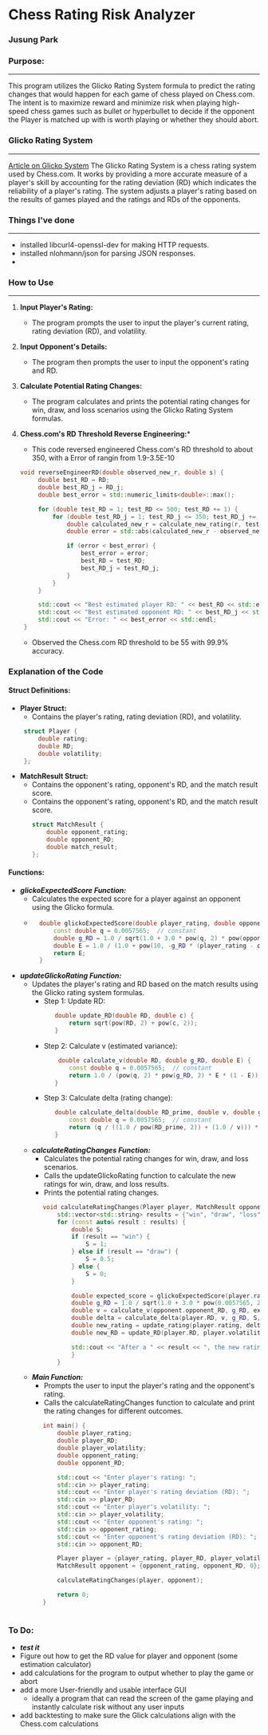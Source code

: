 # Chess Rating Risk Analyzer
### Jusung Park
### Purpose:
---
This program utilizes the Glicko Rating System formula to predict the rating changes that would happen for each game of chess played on Chess.com. The intent is to maximize reward and minimize risk when playing high-speed chess games such as bullet or hyperbullet to decide if the opponent the Player is matched up with is worth playing or whether they should abort. 

### Glicko Rating System
---
[Article on Glicko System](./Glicko%20System.pdf)
The Glicko Rating System is a chess rating system used by Chess.com. It works by providing a more accurate measure of a player's skill by accounting for the rating deviation (RD) which indicates the reliability of a player's rating. The system adjusts a player's rating based on the results of games played and the ratings and RDs of the opponents.


### Things I've done
---
- installed libcurl4-openssl-dev for making HTTP requests.
- installed nlohmann/json for parsing JSON responses.
- 




### How to Use
---
1. **Input Player's Rating:**
   - The program prompts the user to input the player's current rating, rating deviation (RD), and volatility.
   
2. **Input Opponent's Details:**
   - The program then prompts the user to input the opponent's rating and RD.

3. **Calculate Potential Rating Changes:**
   - The program calculates and prints the potential rating changes for win, draw, and loss scenarios using the Glicko Rating System formulas.

4. **Chess.com's RD Threshold Reverse Engineering:***
   - This code reversed engineered Chess.com's RD threshold to about 350, with a Error of rangin from 1.9-3.5E-10
   ```cpp
   void reverseEngineerRD(double observed_new_r, double s) {
        double best_RD = RD;
        double best_RD_j = RD_j;
        double best_error = std::numeric_limits<double>::max();

        for (double test_RD = 1; test_RD <= 500; test_RD += 1) {
            for (double test_RD_j = 1; test_RD_j <= 350; test_RD_j += 1) {
                double calculated_new_r = calculate_new_rating(r, test_RD, r_j, test_RD_j, s);
                double error = std::abs(calculated_new_r - observed_new_r);

                if (error < best_error) {
                    best_error = error;
                    best_RD = test_RD;
                    best_RD_j = test_RD_j;
                }
            }
        }

        std::cout << "Best estimated player RD: " << best_RD << std::endl;
        std::cout << "Best estimated opponent RD: " << best_RD_j << std::endl;
        std::cout << "Error: " << best_error << std::endl;
    }
   ``` 
   - Observed the Chess.com RD threshold to be 55 with 99.9% accuracy.

### Explanation of the Code
#### Struct Definitions:
- **Player Struct:**
  - Contains the player's rating, rating deviation (RD), and volatility.
   ```cpp
    struct Player {
        double rating;
        double RD;
        double volatility;
    };
- **MatchResult Struct:**
  - Contains the opponent's rating, opponent's RD, and the match result score.
  - Contains the opponent's rating, opponent's RD, and the match result score.
    ```cpp
    struct MatchResult {
        double opponent_rating;
        double opponent_RD;
        double match_result;
    };
#### Functions:
- ***glickoExpectedScore Function:***
    -  Calculates the expected score for a player against an opponent using the Glicko formula.
    - ```cpp
        double glickoExpectedScore(double player_rating, double opponent_rating, double opponent_RD) {
            const double q = 0.0057565;  // constant
            double g_RD = 1.0 / sqrt(1.0 + 3.0 * pow(q, 2) * pow(opponent_RD, 2) / pow(M_PI, 2));
            double E = 1.0 / (1.0 + pow(10, -g_RD * (player_rating - opponent_rating) / 400.0));
            return E;
        }
- ***updateGlickoRating Function:***
    - Updates the player's rating and RD based on the match results using the Glicko rating system formulas.
        - Step 1: Update RD:
             ```cpp
                double update_RD(double RD, double c) {
                    return sqrt(pow(RD, 2) + pow(c, 2));
                }
        - Step 2: Calculate v (estimated variance):
             ```cpp
                 double calculate_v(double RD, double g_RD, double E) {
                    const double q = 0.0057565;  // constant
                    return 1.0 / (pow(q, 2) * pow(g_RD, 2) * E * (1 - E));
                }
        - Step 3: Calculate delta (rating change):
             ```cpp
                double calculate_delta(double RD_prime, double v, double g_RD, double S, double E) {
                    const double q = 0.0057565;  // constant
                    return (q / ((1.0 / pow(RD_prime, 2)) + (1.0 / v))) * g_RD * (S - E);
                }
    - ***calculateRatingChanges Function:***
        - Calculates the potential rating changes for win, draw, and loss scenarios.
        - Calls the updateGlickoRating function to calculate the new ratings for win, draw, and loss results.
        - Prints the potential rating changes.
         ```cpp
            void calculateRatingChanges(Player player, MatchResult opponent) {
                std::vector<std::string> results = {"win", "draw", "loss"};
                for (const auto& result : results) {
                    double S;
                    if (result == "win") {
                        S = 1;
                    } else if (result == "draw") {
                        S = 0.5;
                    } else {
                        S = 0;
                    }

                    double expected_score = glickoExpectedScore(player.rating, opponent.opponent_rating, opponent.opponent_RD);
                    double g_RD = 1.0 / sqrt(1.0 + 3.0 * pow(0.0057565, 2) * pow(opponent.opponent_RD, 2) / pow(M_PI, 2));
                    double v = calculate_v(opponent.opponent_RD, g_RD, expected_score);
                    double delta = calculate_delta(player.RD, v, g_RD, S, expected_score);
                    double new_rating = update_rating(player.rating, delta);
                    double new_RD = update_RD(player.RD, player.volatility);

                    std::cout << "After a " << result << ", the new rating would be: " << new_rating << " and the new RD would be: " << new_RD << std::endl;
                    }
                }
        
    - ***Main Function:***
        - Prompts the user to input the player's rating and the opponent's rating.
        - Calls the calculateRatingChanges function to calculate and print the rating changes for different outcomes.
         ```cpp
            int main() {
                double player_rating;
                double player_RD;
                double player_volatility;
                double opponent_rating;
                double opponent_RD;

                std::cout << "Enter player's rating: ";
                std::cin >> player_rating;
                std::cout << "Enter player's rating deviation (RD): ";
                std::cin >> player_RD;
                std::cout << "Enter player's volatility: ";
                std::cin >> player_volatility;
                std::cout << "Enter opponent's rating: ";
                std::cin >> opponent_rating;
                std::cout << "Enter opponent's rating deviation (RD): ";
                std::cin >> opponent_RD;

                Player player = {player_rating, player_RD, player_volatility};
                MatchResult opponent = {opponent_rating, opponent_RD, 0};  // Match result score is not used here

                calculateRatingChanges(player, opponent);

                return 0;
            }
            
### To Do:
- ***test it***
- Figure out how to get the RD value for player and opponent (some estimation calculator)
- add calculations for the program to output whether to play the game or abort
- add a more User-friendly and usable interface GUI
    - ideally a program that can read the screen of the game playing and instantly calculate risk without any user inputs
- add backtesting to make sure the Glick calculations align with the Chess.com calculations
